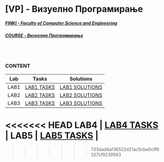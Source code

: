 # [VP] - Визуелно Програмирање
##### [FINKI - Faculty of Computer Science and Engineering](https://finki.ukim.mk/) 
##### [COURSE - Визуелно Програмирање](https://finki.ukim.mk/mk/subject/%D0%B2%D0%B8%D0%B7%D1%83%D0%B5%D0%BB%D0%BD%D0%BE-%D0%BF%D1%80%D0%BE%D0%B3%D1%80%D0%B0%D0%BC%D0%B8%D1%80%D0%B0%D1%9A%D0%B5)

<br/>
<br/>
  
### CONTENT

Lab | Tasks | Solutions
------------ | ------------ | -------------
LAB1 | [LAB1 TASKS](https://github.com/finki-mk/VP/wiki/%D0%9B%D0%B0%D0%B1%D0%BE%D1%80%D0%B0%D1%82%D0%BE%D1%80%D0%B8%D1%81%D0%BA%D0%B0-%D0%B2%D0%B5%D0%B6%D0%B1%D0%B0-1) | [LAB1 SOLUTIONS](https://github.com/FisnikL/Vizuelno-Programiranje/tree/master/LAB1)
LAB2 | [LAB2 TASKS](https://github.com/finki-mk/VP/wiki/%D0%9B%D0%B0%D0%B1%D0%BE%D1%80%D0%B0%D1%82%D0%BE%D1%80%D0%B8%D1%81%D0%BA%D0%B0-%D0%B2%D0%B5%D0%B6%D0%B1%D0%B0-2) | [LAB2 SOLUTIONS](https://github.com/FisnikL/Vizuelno-Programiranje/tree/master/LAB2/Lab2GameOfLife)
LAB3 | [LAB3 TASKS](https://github.com/finki-mk/VP/wiki/%D0%9B%D0%B0%D0%B1%D0%BE%D1%80%D0%B0%D1%82%D0%BE%D1%80%D0%B8%D1%81%D0%BA%D0%B0-%D0%B2%D0%B5%D0%B6%D0%B1%D0%B0-3) | [LAB3 SOLUTIONS](https://github.com/FisnikL/Vizuelno-Programiranje/tree/master/LAB3/Lab3)
<<<<<<< HEAD
LAB4 | [LAB4 TASKS](https://github.com/finki-mk/VP/wiki/%D0%9B%D0%B0%D0%B1%D0%BE%D1%80%D0%B0%D1%82%D0%BE%D1%80%D0%B8%D1%81%D0%BA%D0%B0-%D0%B2%D0%B5%D0%B6%D0%B1%D0%B0-4) | 
LAB5 | [LAB5 TASKS](https://github.com/finki-mk/VP/wiki/%D0%9B%D0%B0%D0%B1%D0%BE%D1%80%D0%B0%D1%82%D0%BE%D1%80%D0%B8%D1%81%D0%BA%D0%B0-%D0%B2%D0%B5%D0%B6%D0%B1%D0%B0-5) |
=======
>>>>>>> 733dad4af36522d21ac5cbe0cff6327cf9239563

